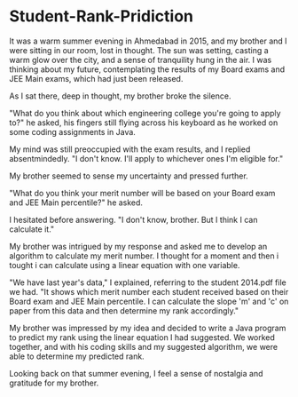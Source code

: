 # Student-Rank-Pridiction

It was a warm summer evening in Ahmedabad in 2015, and my brother and I were sitting in our room, lost in thought. The sun was setting, casting a warm glow over the city, and a sense of tranquility hung in the air. I was thinking about my future, contemplating the results of my Board exams and JEE Main exams, which had just been released.

As I sat there, deep in thought, my brother broke the silence.

"What do you think about which engineering college you're going to apply to?" he asked, his fingers still flying across his keyboard as he worked on some coding assignments in Java.

My mind was still preoccupied with the exam results, and I replied absentmindedly. "I don't know. I'll apply to whichever ones I'm eligible for."

My brother seemed to sense my uncertainty and pressed further.

"What do you think your merit number will be based on your Board exam and JEE Main percentile?" he asked.

I hesitated before answering. "I don't know, brother. But I think I can calculate it."

My brother was intrigued by my response and asked me to develop an algorithm to calculate my merit number. I thought for a moment and then i tought i can calculate using a linear equation with one variable.

"We have last year's data," I explained, referring to the student 2014.pdf file we had. "It shows which merit number each student received based on their Board exam and JEE Main percentile. I can calculate the slope 'm' and 'c' on paper from this data and then determine my rank accordingly."

My brother was impressed by my idea and decided to write a Java program to predict my rank using the linear equation I had suggested. We worked together, and with his coding skills and my suggested algorithm, we were able to determine my predicted rank.

Looking back on that summer evening, I feel a sense of nostalgia and gratitude for my brother.
